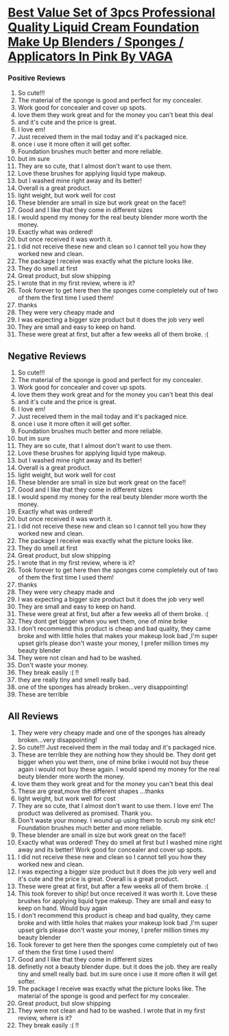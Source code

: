 # [Best Value Set of 3pcs Professional Quality Liquid Cream Foundation Make Up Blenders / Sponges / Applicators In Pink By VAGA](https://products.checkmycream.com/products/Best-Value-Set-of-3pcs-Professional-Quality-Liquid-Cream-Foundation-Make-Up-Blenders-Sponges-Applicators-In-Pink-By-VAGA.html)

### Positive Reviews

<ol>
      <li>So cute!!!</li>
      <li>The material of the sponge is good and perfect for my concealer.</li>
      <li>Work good for concealer and cover up spots.</li>
      <li>love them they work great and for the money you can&#x27;t beat this deal</li>
      <li>and it&#x27;s cute and the price is great.</li>
      <li>I love em!  </li>
      <li>Just received them in the mail today and it&#x27;s packaged nice.</li>
      <li>once i use it more often it will get softer.</li>
      <li>Foundation brushes much better and more reliable.</li>
      <li>but im sure</li>
      <li>They are so cute, that I almost don&#x27;t want to use them.  </li>
      <li>Love these brushes for applying liquid type makeup.</li>
      <li>but I washed mine right away and its better!</li>
      <li>Overall is a great product.</li>
      <li>light weight, but work well for cost</li>
      <li>These blender are small in size but work great on the face!!</li>
      <li>Good and I like that they come in different sizes</li>
      <li>I would spend my money for the real beuty blender more worth the money.</li>
      <li>Exactly what was ordered!</li>
      <li>but once received it was worth it.</li>
      <li>I did not receive these new and clean so I cannot tell you how they worked new and clean.</li>
      <li>The package I receive was exactly what the picture looks like.</li>
      <li>They do smell at first</li>
      <li>Great product, but slow shipping</li>
      <li>I wrote that in my first review, where is it?</li>
      <li>Took forever to get here then the sponges come completely out of two of them the first time I used them!</li>
      <li>thanks</li>
      <li>They were very cheapy made and</li>
      <li>I was expecting a bigger size product but it does the job very well</li>
      <li>They are small and easy to keep on hand.</li>
      <li>These were great at first, but after a few weeks all of them broke. :(</li>
</ol>


<h2>Negative Reviews</h2>
<ol>
<li> So cute!!!</li>
<li> The material of the sponge is good and perfect for my concealer.</li>
<li> Work good for concealer and cover up spots.</li>
<li> love them they work great and for the money you can&#x27;t beat this deal</li>
<li> and it&#x27;s cute and the price is great.</li>
<li> I love em!  </li>
<li> Just received them in the mail today and it&#x27;s packaged nice.</li>
<li> once i use it more often it will get softer.</li>
<li> Foundation brushes much better and more reliable.</li>
<li> but im sure</li>
<li> They are so cute, that I almost don&#x27;t want to use them.  </li>
<li> Love these brushes for applying liquid type makeup.</li>
<li> but I washed mine right away and its better!</li>
<li> Overall is a great product.</li>
<li> light weight, but work well for cost</li>
<li> These blender are small in size but work great on the face!!</li>
<li> Good and I like that they come in different sizes</li>
<li> I would spend my money for the real beuty blender more worth the money.</li>
<li> Exactly what was ordered!</li>
<li> but once received it was worth it.</li>
<li> I did not receive these new and clean so I cannot tell you how they worked new and clean.</li>
<li> The package I receive was exactly what the picture looks like.</li>
<li> They do smell at first</li>
<li> Great product, but slow shipping</li>
<li> I wrote that in my first review, where is it?</li>
<li> Took forever to get here then the sponges come completely out of two of them the first time I used them!</li>
<li> thanks</li>
<li> They were very cheapy made and</li>
<li> I was expecting a bigger size product but it does the job very well</li>
<li> They are small and easy to keep on hand.</li>
<li> These were great at first, but after a few weeks all of them broke. :(</li>
<li> They dont get bigger when you wet them, one of mine brike</li>
<li> I don&#x27;t recommend this product is cheap and bad quality, they came broke and with little holes that makes your makeup look bad ,I&#x27;m super upset girls please don&#x27;t waste your money, I prefer million times my beauty blender</li>
<li> They were not clean and had to be washed.  </li>
<li> Don&#x27;t waste your money.</li>
<li> They break easily :( !!</li>
<li> they are really tiny and smell really bad.</li>
<li> one of the sponges has already broken...very disappointing!</li>
<li> These are terrible</li>
</ol>

<h2>All Reviews</h2>

<ol>
    <li> They were very cheapy made and one of the sponges has already broken...very disappointing!</li>
    <li> So cute!!! Just received them in the mail today and it&#x27;s packaged nice.</li>
    <li> These are terrible they are nothing how they should be. They dont get bigger when you wet them, one of mine brike i would not buy these again i would not buy these again. I would spend my money for the real beuty blender more worth the money.</li>
    <li> love them they work great and for the money you can&#x27;t beat this deal</li>
    <li> These are great,move the different shapes ...thanks</li>
    <li> light weight, but work well for cost</li>
    <li> They are so cute, that I almost don&#x27;t want to use them.  I love em!  The product was delivered as promised.  Thank you.</li>
    <li> Don&#x27;t waste your money. I wound up using them to scrub my sink etc! Foundation brushes much better and more reliable.</li>
    <li> These blender are small in size but work great on the face!!</li>
    <li> Exactly what was ordered! They do smell at first but I washed mine right away and its better! Work good for concealer and cover up spots.</li>
    <li> I did not receive these new and clean so I cannot tell you how they worked new and clean.</li>
    <li> I was expecting a bigger size product but it does the job very well and it&#x27;s cute and the price is great. Overall is a great product.</li>
    <li> These were great at first, but after a few weeks all of them broke. :(</li>
    <li> This took forever to ship! but once received it was worth it. Love these brushes for applying liquid type makeup. They are small and easy to keep on hand. Would buy again</li>
    <li> I don&#x27;t recommend this product is cheap and bad quality, they came broke and with little holes that makes your makeup look bad ,I&#x27;m super upset girls please don&#x27;t waste your money, I prefer million times my beauty blender</li>
    <li> Took forever to get here then the sponges come completely out of two of them the first time I used them!</li>
    <li> Good and I like that they come in different sizes</li>
    <li> definetly not a beauty blender dupe. but it does the job. they are really tiny and smell really bad. but im sure once i use it more often it will get softer.</li>
    <li> The package I receive was exactly what the picture looks like. The material of the sponge is good and perfect for my concealer.</li>
    <li> Great product, but slow shipping</li>
    <li> They were not clean and had to be washed.  I wrote that in my first review, where is it?</li>
    <li> They break easily :( !!</li>
</ol>




